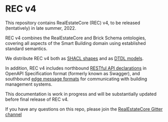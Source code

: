 # REC v4

This repository contains RealEstateCore (REC) v4, to be released (tentatively) in late summer, 2022.

REC v4 combines the RealEstateCore and Brick Schema ontologies, covering all aspects of the Smart Building domain using established standard semantics.

We distribute REC v4 both as [SHACL shapes](Ontology/SHACL/) and as [DTDL models](Ontology/DTDL/). 

In addition, REC v4 includes northbound [RESTful API declarations](API/REST) in OpenAPI Specification format (formerly known as Swagger), and southbound [edge message formats](API/Edge) for communicating with building management systems.

This documentation is work in progress and will be substantially updated before final release of REC v4. 

If you have any questions on this repo, please join the [RealEstateCore Gitter channel](https://gitter.im/RealEstateCore/community)